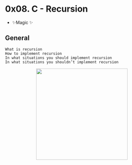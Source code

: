 # 0x08. C - Recursion
- ✨Magic ✨

## General

    What is recursion
    How to implement recursion
    In what situations you should implement recursion
    In what situations you shouldn’t implement recursion



</p>
<p align="center">
<img src="https://media.istockphoto.com/vectors/nesting-doll-icon-on-transparent-background-vector-id1283073276?k=20&m=1283073276&s=612x612&w=0&h=6XhLbt-JQFWO5yQqmXwMrjBu5KCyyEkvedwRmSlN4qI=" width="300">
<p/>

